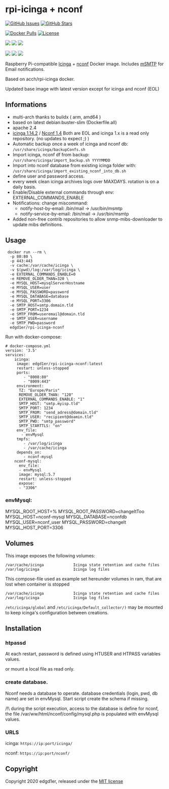 # rpi-icinga + nconf

[![GitHub Issues](https://img.shields.io/github/issues/edgd1er/rpi-icinga.svg)](https://github.com/edgd1er/rpi-icinga/issues) 
[![GitHub Stars](https://img.shields.io/github/stars/edgd1er/rpi-icinga.svg?label=github%20%E2%98%85)](https://github.com/edgd1er/rpi-icinga/) 

[![Docker Pulls](https://img.shields.io/docker/pulls/edgd1er/rpi-icinga-nconf.svg)](https://hub.docker.com/r/edgd1er/rpi-icinga-nconf/) [![License](https://img.shields.io/github/license/edgd1er/rpi-icinga.svg)](LICENSE)

![](https://badgen.net/docker/size/edgd1er/nut-stats/latest/amd64?icon=docker&label=Size%20amd64)
![](https://badgen.net/docker/size/edgd1er/nut-stats/latest/arm/v7?icon=docker&label=Size%20armv7)
![](https://badgen.net/docker/size/edgd1er/nut-stats/latest/arm/v6?icon=docker&label=Size%20armv6)

![](https://badgen.net/docker/layers/edgd1er/nut-stats/latest/amd64?icon=docker&label=Layers%20amd64)
![](https://badgen.net/docker/layers/edgd1er/nut-stats/latest/arm/v7?icon=docker&label=Layers%20armv7)
![](https://badgen.net/docker/layers/edgd1er/nut-stats/latest/arm/v6?icon=docker&label=Layers%20armv6)

Raspberry Pi-compatible [Icinga](https://icinga.com/docs/icinga1/latest/en/) + [nconf](https://github.com/Bonsaif/new-nconf/archive/nconf-v1.4.0-final2.tar.gz) Docker image. Includes [mSMTP](https://wiki.debian.org/msmtp) for Email notifications.

Based on acch/rpi-icinga docker.

Updated base image with latest version except for icinga and nconf (EOL)

## Informations

* multi-arch thanks to buildx ( arm, amd64 )
* based on latest debian:buster-slim (Dockerfile.all)
* apache 2.4
* [icinga 1.14.2](https://github.com/Icinga/icinga-core) / [Nconf 1.4](https://github.com/Bonsaif/new-nconf/releases)
Both are EOL and icinga 1.x is a read only repository. (no updates to expect ;) ) 
* Automatic backup once a week of icinga and nconf db: ``/usr/share/icinga/backupConfs.sh`` 
* Import icinga, nconf df from backup: ``/usr/share/icinga/import_backup.sh YYYYMMDD`` 
* Import into nconf database from existing icinga folder with: ``/usr/share/icinga/import_existing_nconf_into_db.sh``
* define user and password access.
* every week clean icinga archives logs over MAXDAYS. rotation is on a daily basis.
* Enable/Disable external commands through env: EXTERNAL_COMMANDS_ENABLE
* Notifications: change miscommand: 
    * notify-host-by-email: /bin/mail -> /usr/bin/msmtp
    * notify-service-by-email: /bin/mail -> /usr/bin/msmtp
* Added non-free contrib repositories to allow snmp-mibs-downloader to update mibs definitions.
    

## Usage

```
 docker run --rm \
  -p 80:80 \
  -p 443:443
  -v cache:/var/cache/icinga \
  -v $(pwd)/log:/var/log/icinga \
  -e EXTERNAL_COMMANDS_ENABLE=0
  -e REMOVE_OLDER_THAN=320 \
  -e MYSQL_HOST=mysqlServerHostname
  -e MYSQL_USER=user
  -e MYSQL_PASSWORD=password
  -e MYSQL_DATABASE=database
  -e MYSQL_PORT=3306
  -e SMTP_HOST=smtp.domain.tld
  -e SMTP_PORT=1234
  -e SMTP_FROM=useremail@domain.tld
  -e SMTP_USER=username
  -e SMTP_PWD=password
  edgd1er/rpi-icinga-nconf
```


Run with docker-compose:

```
# docker-compose.yml
version: '3.5'
services:
    icinga:
     image: edgd1er/rpi-icinga-nconf:latest
     restart: unless-stopped
     ports:
        - "8008:80"
        - "8009:443"
     environment:
      TZ: "Europe/Paris"
      REMOVE_OLDER_THAN: "120"
      EXTERNAL_COMMANDS_ENABLE: "1"
      SMTP_HOST: "smtp.myisp.tld"
      SMTP_PORT: 1234
      SMTP_FROM: "send_adress@domain.tld"
      SMTP_USER: "recipient@doamin.tld"
      SMTP_PWD: "smtp_password"
      SMTP_STARTTLS: "on"
     env_file:
       - envMysql
     tmpfs:
        - /var/log/icinga
        - /var/cache/icinga
     depends_on:
        - nconf-mysql
    nconf-mysql:
      env_file:
      - envMysql
      image: mysql:5.7
      restart: unless-stopped
      expose:
      - "3306"
```

### envMysql:

MYSQL_ROOT_HOST=%
MYSQL_ROOT_PASSWORD=changeItToo
MYSQL_HOST=nconf-mysql
MYSQL_DATABASE=nconfdb
MYSQL_USER=nconf_user
MYSQL_PASSWORD=changeIt
MYSQL_HOST_PORT=3306

## Volumes

This image exposes the following volumes:

```
/var/cache/icinga             Icinga state retention and cache files
/var/log/icinga               Icinga log files
```

This compose-file used as example set hereunder volumes in ram, that are lost when container is stopped

```
/var/cache/icinga             Icinga state retention and cache files
/var/log/icinga               Icinga log files
```

`/etc/icinga/global` and `/etc/icinga/Default_collector/)` may be mounted to keep icinga's configuration between creations.

## Installation

### htpassd

At each restart, password is defined using HTUSER and HTPASS variables values.

or mount a local file as read only.

### create database.

Nconf needs a database to operate. database credentials (login, pwd, db name) are set in envMysql. Start script create the schema if missing.

/!\ during the script execution, access to the database is define for nconf, the file  /var/ww/html/nconf/config/mysql.php is populated with envMysql values.

### URLS

icinga: ```https://ip:port/icinga/```

nconf: ```https://ip:port/nconf/```

## Copyright

Copyright 2020 edgd1er, released under the [MIT license](LICENSE)
